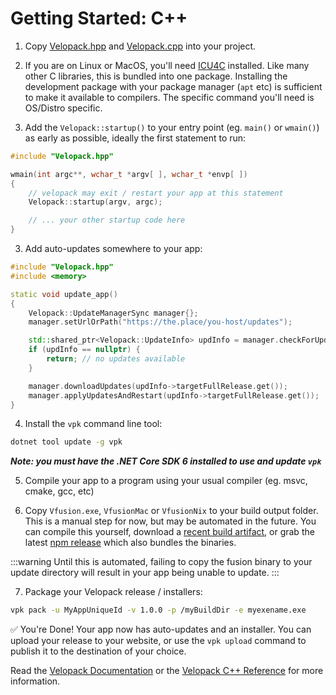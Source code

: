 # Getting Started: C++

1. Copy [Velopack.hpp](https://github.com/velopack/velopack.fusion/blob/master/for-cpp/Velopack.hpp) and [Velopack.cpp](https://github.com/velopack/velopack.fusion/blob/master/for-cpp/Velopack.cpp) into your project. 

2. If you are on Linux or MacOS, you'll need [ICU4C](https://icu.unicode.org/) installed. Like many other C libraries, this is bundled into one package. 
Installing the development package with your package manager (`apt` etc) is sufficient to make it available to compilers. The specific command you'll need is OS/Distro specific.

3. Add the `Velopack::startup()` to your entry point (eg. `main()` or `wmain()`) as early as possible, ideally the first statement to run:
```cpp
#include "Velopack.hpp"

wmain(int argc**, wchar_t *argv[ ], wchar_t *envp[ ])
{
    // velopack may exit / restart your app at this statement
    Velopack::startup(argv, argc);

    // ... your other startup code here
}
```

3. Add auto-updates somewhere to your app:
```cpp
#include "Velopack.hpp"
#include <memory>

static void update_app()
{
    Velopack::UpdateManagerSync manager{};
    manager.setUrlOrPath("https://the.place/you-host/updates");

    std::shared_ptr<Velopack::UpdateInfo> updInfo = manager.checkForUpdates();
    if (updInfo == nullptr) {
        return; // no updates available
    }

    manager.downloadUpdates(updInfo->targetFullRelease.get());
    manager.applyUpdatesAndRestart(updInfo->targetFullRelease.get());
}
```

4. Install the `vpk` command line tool:
```sh
dotnet tool update -g vpk
```
***Note: you must have the .NET Core SDK 6 installed to use and update `vpk`***

5. Compile your app to a program using your usual compiler (eg. msvc, cmake, gcc, etc)

6. Copy `Vfusion.exe`, `VfusionMac` or `VfusionNix` to your build output folder. This is a manual step for now, but may be automated in the future. You can compile this yourself, download a [recent build artifact](https://github.com/velopack/velopack.fusion/actions), or grab the latest [npm release](https://www.npmjs.com/package/velopack?activeTab=code) which also bundles the binaries.

:::warning
Until this is automated, failing to copy the fusion binary to your update directory will result in your app being unable to update.
:::

7. Package your Velopack release / installers:
```sh
vpk pack -u MyAppUniqueId -v 1.0.0 -p /myBuildDir -e myexename.exe
```

✅ You're Done! Your app now has auto-updates and an installer.
You can upload your release to your website, or use the `vpk upload` command to publish it to the destination of your choice.

Read the [Velopack Documentation](https://velopack.io/docs) or the [Velopack C++ Reference](https://velopack.io/ref/cpp/) for more information.
